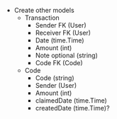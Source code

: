 - Create other models
  - Transaction
    - Sender FK (User)
    - Receiver FK (User)
    - Date (time.Time)
    - Amount (int)
    - Note optional (string)
    - Code FK (Code)
  - Code
    - Code (string)
    - Sender (User)
    - Amount (int)
    - claimedDate (time.Time)
    - createdDate (time.Time)?
